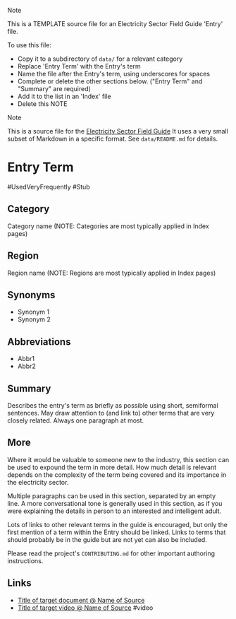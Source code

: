 > [!NOTE]
> This is a TEMPLATE source file for an Electricity Sector Field Guide 'Entry' file.
> 
> To use this file:
> * Copy it to a subdirectory of `data/` for a relevant category 
> * Replace 'Entry Term' with the Entry's term
> * Name the file after the Entry's term, using underscores for spaces
> * Complete or delete the other sections below. ("Entry Term" and "Summary" are required)
> * Add it to the list in an 'Index' file
> * Delete this NOTE

> [!NOTE]
> This is a source file for the [Electricity Sector Field Guide](https://grahamlea.github.io/Electricity-Sector-Field-Guide/)
> It uses a very small subset of Markdown in a specific format.
> See `data/README.md` for details.

# Entry Term
#UsedVeryFrequently
#Stub

## Category
Category name
(NOTE: Categories are most typically applied in Index pages)

## Region
Region name
(NOTE: Regions are most typically applied in Index pages)

## Synonyms
- Synonym 1
- Synonym 2

## Abbreviations
- Abbr1
- Abbr2


## Summary

Describes the entry's term as briefly as possible using short, semiformal sentences.
May draw attention to (and link to) other terms that are very closely related.
Always one paragraph at most.


## More

Where it would be valuable to someone new to the industry, this section can be used to
expound the term in more detail.
How much detail is relevant depends on the complexity of the term being covered and its 
importance in the electricity sector.

Multiple paragraphs can be used in this section, separated by an empty line.
A more conversational tone is generally used in this section, as if you were 
explaining the details in person to an interested and intelligent adult.

Lots of links to other relevant terms in the guide is encouraged, 
but only the first mention of a term within the Entry should be linked.
Links to terms that should probably be in the guide but are not yet can also be included.

Please read the project's `CONTRIBUTING.md` for other important authoring instructions.


## Links
- [Title of target document @ Name of Source](https://example.com/link-to-redable-content)
- [Title of target video @ Name of Source](https://example.com/link-to-video-content) #video
